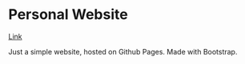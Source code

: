 # Personal Website

[Link](http://www.nygellopez.com)<br/>

Just a simple website, hosted on Github Pages. Made with Bootstrap.<br/>
